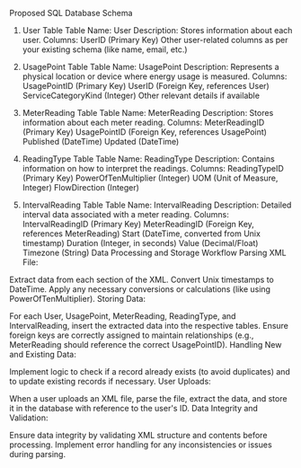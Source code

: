 Proposed SQL Database Schema
1. User Table
    Table Name: User
    Description: Stores information about each user.
    Columns:
    UserID (Primary Key)
    Other user-related columns as per your existing schema (like name, email, etc.)

2. UsagePoint Table
    Table Name: UsagePoint
    Description: Represents a physical location or device where energy usage is measured.
    Columns:
    UsagePointID (Primary Key)
    UserID (Foreign Key, references User)
    ServiceCategoryKind (Integer)
    Other relevant details if available
3. MeterReading Table
    Table Name: MeterReading
    Description: Stores information about each meter reading.
    Columns:
    MeterReadingID (Primary Key)
    UsagePointID (Foreign Key, references UsagePoint)
    Published (DateTime)
    Updated (DateTime)

4. ReadingType Table
    Table Name: ReadingType
    Description: Contains information on how to interpret the readings.
    Columns:
    ReadingTypeID (Primary Key)
    PowerOfTenMultiplier (Integer)
    UOM (Unit of Measure, Integer)
    FlowDirection (Integer)

5. IntervalReading Table
    Table Name: IntervalReading
    Description: Detailed interval data associated with a meter reading.
    Columns:
    IntervalReadingID (Primary Key)
    MeterReadingID (Foreign Key, references MeterReading)
    Start (DateTime, converted from Unix timestamp)
    Duration (Integer, in seconds)
    Value (Decimal/Float)
    Timezone (String)
    Data Processing and Storage Workflow
    Parsing XML File:

Extract data from each section of the XML.
Convert Unix timestamps to DateTime.
Apply any necessary conversions or calculations (like using PowerOfTenMultiplier).
Storing Data:

For each User, UsagePoint, MeterReading, ReadingType, and IntervalReading, insert the extracted data into the respective tables.
Ensure foreign keys are correctly assigned to maintain relationships (e.g., MeterReading should reference the correct UsagePointID).
Handling New and Existing Data:

Implement logic to check if a record already exists (to avoid duplicates) and to update existing records if necessary.
User Uploads:

When a user uploads an XML file, parse the file, extract the data, and store it in the database with reference to the user's ID.
Data Integrity and Validation:

Ensure data integrity by validating XML structure and contents before processing.
Implement error handling for any inconsistencies or issues during parsing.